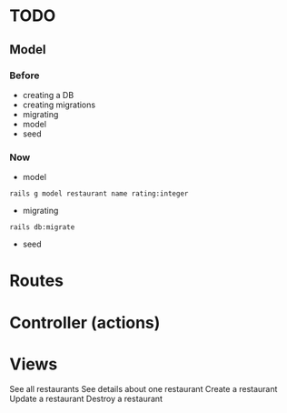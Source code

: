 # TODO

## Model

### Before

- creating a DB
- creating migrations
- migrating
- model
- seed

### Now
- model
```
rails g model restaurant name rating:integer  
```
- migrating
```
rails db:migrate
```
- seed

# Routes

# Controller (actions)

# Views

See all restaurants
See details about one restaurant
Create a restaurant
Update a restaurant
Destroy a restaurant